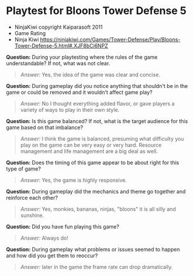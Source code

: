 # Playtest for Bloons Tower Defense 5

* NinjaKiwi copyright Kaiparasoft 2011
* Game Rating
* Ninja Kiwi https://ninjakiwi.com/Games/Tower-Defense/Play/Bloons-Tower-Defense-5.html#.XJF8bCi6NPZ

**Question:** During your playtesting where the rules of the game understandable? If not, what was not clear.
> _Answer:_ Yes, the idea of the game was clear and concise. 

**Question:** During gameplay did you notice anything that shouldn't be in the game or could be removed and it wouldn't affect game play?
> _Answer:_ No I thought everything added flavor, or gave players a variety of ways to play in their own style.

**Question:** Is this game balanced? If not, what is the target audience for this game based on that imbalance?
> _Answer:_ I think the game is balanced, presuming what difficulty you play on the game can be very easy or very hard. Resource management and life management are a big deal as well.

**Question:** Does the timing of this game appear to be about right for this type of game?
> _Answer:_ Yes, the game is highly responsive.

**Question:** During gameplay did the mechanics and theme go together and reinforce each other?
> _Answer:_ Yes, monkies, bananas, ninjas, "bloons" it is all silly and sunshine.

**Question:** Did you have fun playing this game?
> _Answer:_ Always do!

**Question:** During gameplay what problems or issues seemed to happen and how did you get them to reoccur?
> _Answer:_ later in the game the frame rate can drop dramatically.


